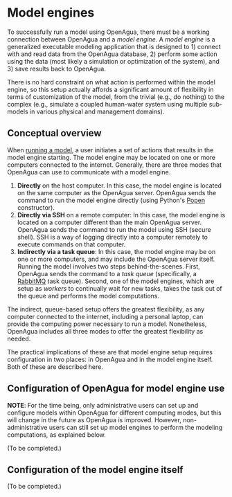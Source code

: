 # Model engines

To successfully run a model using OpenAgua, there must be a working connection between OpenAgua and a *model engine*. A *model engine* is a generalized executable modeling application that is designed to 1) connect with and read data from the OpenAgua database, 2) perform some action using the data (most likely a simulation or optimization of the system), and 3) save results back to OpenAgua.

There is no hard constraint on what action is performed within the model engine, so this setup actually affords a significant amount of flexibility in terms of customization of the model, from the trivial (e.g., do nothing) to the complex (e.g., simulate a coupled human-water system using multiple sub-models in various physical and management domains).

## Conceptual overview

When [running a model](user-guide/running-models.md), a user initiates a set of actions that results in the model engine starting. The model engine may be located on one or more computers connected to the internet. Generally, there are three modes that OpenAgua can use to communicate with a model engine.

1. **Directly** on the host computer. In this case, the model engine is located on the same computer as the OpenAgua server. OpenAgua sends the command to run the model engine directly (using Python's [Popen](https://docs.python.org/2/library/subprocess.html#popen-constructor) constructor). 
1. **Directly via SSH** on a remote computer: In this case, the model engine is located on a computer different than the main OpenAgua server. OpenAgua sends the command to run the model using SSH (secure shell). SSH is a way of logging directly into a computer remotely to execute commands on that computer.
1. **Indirectly via a task queue**: In this case, the model engine may be on one or more computers, and may include the OpenAgua server itself. Running the model involves two steps behind-the-scenes. First, OpenAgua sends the command to a *task queue* (specifically, a [RabbitMQ](https://www.rabbitmq.com/) task queue). Second, one of the model engines, which are setup as *workers* to continually wait for new tasks, takes the task out of the queue and performs the model computations.

The indirect, queue-based setup offers the greatest flexibility, as any computer connected to the internet, including a personal laptop, can provide the computing power necessary to run a model. Nonetheless, OpenAgua includes all three modes to offer the greatest flexibility as needed.

The practical implications of these are that model engine setup requires configuration in two places: in OpenAgua and in the model engine itself. Both of these are described here. 

## Configuration of OpenAgua for model engine use

**NOTE**: For the time being, only administrative users can set up and configure models within OpenAgua for different computing modes, but this will change in the future as OpenAgua is improved. However, non-administrative users can still set up model engines to perform the modeling computations, as explained below.

(To be completed.)


## Configuration of the model engine itself

(To be completed.)